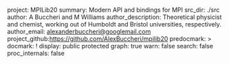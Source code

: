 project: MPILib20
summary: Modern API and bindings for MPI 
src_dir: ./src
author: A Buccheri and M Williams
author_description: Theoretical physicist and chemist, working out of Humboldt and Bristol universities, respectively.
author_email: alexanderbuccheri@googlemail.com
project_github:https://github.com/AlexBuccheri/mpilib20
predocmark: >
docmark: !
display: public
         protected
graph: true
warn: false
search: false
proc_internals: false
